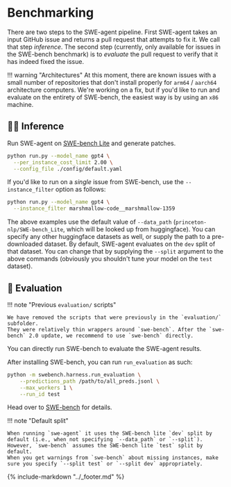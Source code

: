 # Benchmarking

There are two steps to the SWE-agent pipeline. First SWE-agent takes an input GitHub issue and returns a pull request that attempts to fix it. We call that step *inference*. The second step (currently, only available for issues in the SWE-bench benchmark) is to *evaluate* the pull request to verify that it has indeed fixed the issue.

!!! warning "Architectures"
    At this moment, there are known issues with a small number of repositories that don't install properly for `arm64` / `aarch64` architecture computers. We're working on a fix, but if you'd like to run and evaluate on the entirety of SWE-bench, the easiest way is by using an `x86` machine.

## 👩‍💻 Inference <a name="inference"></a>

Run SWE-agent on [SWE-bench Lite](https://www.swebench.com/lite.html) and generate patches.

```bash
python run.py --model_name gpt4 \
  --per_instance_cost_limit 2.00 \
  --config_file ./config/default.yaml
```

If you'd like to run on a *single* issue from SWE-bench, use the `--instance_filter` option as follows:
```bash
python run.py --model_name gpt4 \
  --instance_filter marshmallow-code__marshmallow-1359
```

The above examples use the default value of `--data_path` (`princeton-nlp/SWE-bench_Lite`, which will be looked up from huggingface).
You can specify any other huggingface datasets as well, or supply the path to a pre-downloaded dataset.
By default, SWE-agent evaluates on the `dev` split of that dataset.
You can change that by supplying the `--split` argument to the above commands (obviously you shouldn't tune your model on the `test` dataset).

## 🧪 Evaluation <a name="evaluation"></a>

!!! note "Previous `evaluation/` scripts"

    We have removed the scripts that were previously in the `evaluation/` subfolder.
    They were relatively thin wrappers around `swe-bench`. After the `swe-bench` 2.0 update, we recommend to use `swe-bench` directly.

You can directly run SWE-bench to evaluate the SWE-agent results.

After installing SWE-bench, you can run `run_evaluation` as such:

```bash
python -m swebench.harness.run_evaluation \
    --predictions_path /path/to/all_preds.jsonl \
    --max_workers 1 \
    --run_id test
```

Head over to [SWE-bench](https://github.com/princeton-nlp/SWE-bench/) for details.

!!! note "Default split"

    When running `swe-agent` it uses the SWE-bench lite `dev` split by default (i.e., when not specifying `--data_path` or `--split`).
    However, `swe-bench` assumes the SWE-bench lite `test` split by default.
    When you get warnings from `swe-bench` about missing instances, make sure you specify `--split test` or `--split dev` appropriately.

{% include-markdown "../_footer.md" %}
